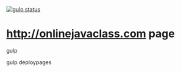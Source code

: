 [![gulp status](https://github.com/onlinejavaclass/onlinejavaclass.github.io/actions/workflows/npm-publish.yml/badge.svg)](https://github.com/onlinejavaclass/onlinejavaclass.github.io/actions/workflows/npm-publish.yml)

# http://onlinejavaclass.com page

gulp

gulp deploypages
